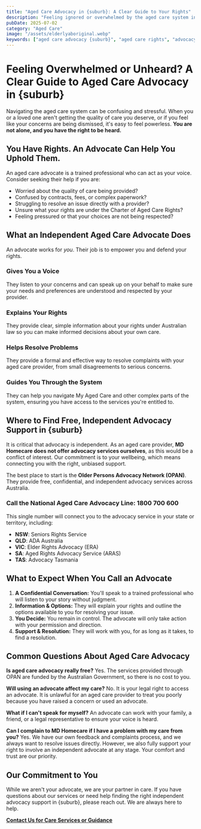 ```yaml
---
title: "Aged Care Advocacy in {suburb}: A Clear Guide to Your Rights"
description: "Feeling ignored or overwhelmed by the aged care system in {suburb}? Understand your rights and find free, independent advocacy services to help you. A clear guide."
pubDate: 2025-07-02
category: "Aged Care"
image: "/assets/elderlyaboriginal.webp"
keywords: ["aged care advocacy {suburb}", "aged care rights", "advocacy for the elderly {suburb}", "opan", "seniors rights service"]
---
```


# Feeling Overwhelmed or Unheard? A Clear Guide to Aged Care Advocacy in {suburb}

Navigating the aged care system can be confusing and stressful. When you or a loved one aren't getting the quality of care you deserve, or if you feel like your concerns are being dismissed, it's easy to feel powerless. **You are not alone, and you have the right to be heard.**

## You Have Rights. An Advocate Can Help You Uphold Them.

An aged care advocate is a trained professional who can act as your voice. Consider seeking their help if you are:

-   Worried about the quality of care being provided?
-   Confused by contracts, fees, or complex paperwork?
-   Struggling to resolve an issue directly with a provider?
-   Unsure what your rights are under the Charter of Aged Care Rights?
-   Feeling pressured or that your choices are not being respected?

## What an Independent Aged Care Advocate Does

An advocate works for *you*. Their job is to empower you and defend your rights.

### Gives You a Voice
They listen to your concerns and can speak up on your behalf to make sure your needs and preferences are understood and respected by your provider.

### Explains Your Rights
They provide clear, simple information about your rights under Australian law so you can make informed decisions about your own care.

### Helps Resolve Problems
They provide a formal and effective way to resolve complaints with your aged care provider, from small disagreements to serious concerns.

### Guides You Through the System
They can help you navigate My Aged Care and other complex parts of the system, ensuring you have access to the services you're entitled to.

## Where to Find Free, Independent Advocacy Support in {suburb}

It is critical that advocacy is independent. As an aged care provider, **MD Homecare does not offer advocacy services ourselves**, as this would be a conflict of interest. Our commitment is to your wellbeing, which means connecting you with the right, unbiased support.

The best place to start is the **Older Persons Advocacy Network (OPAN)**. They provide free, confidential, and independent advocacy services across Australia.

### **Call the National Aged Care Advocacy Line: 1800 700 600**

This single number will connect you to the advocacy service in your state or territory, including:
-   **NSW**: Seniors Rights Service
-   **QLD**: ADA Australia
-   **VIC**: Elder Rights Advocacy (ERA)
-   **SA**: Aged Rights Advocacy Service (ARAS)
-   **TAS**: Advocacy Tasmania

## What to Expect When You Call an Advocate

1.  **A Confidential Conversation:** You'll speak to a trained professional who will listen to your story without judgment.
2.  **Information & Options:** They will explain your rights and outline the options available to you for resolving your issue.
3.  **You Decide:** You remain in control. The advocate will only take action with your permission and direction.
4.  **Support & Resolution:** They will work with you, for as long as it takes, to find a resolution.

## Common Questions About Aged Care Advocacy

**Is aged care advocacy really free?**
Yes. The services provided through OPAN are funded by the Australian Government, so there is no cost to you.

**Will using an advocate affect my care?**
No. It is your legal right to access an advocate. It is unlawful for an aged care provider to treat you poorly because you have raised a concern or used an advocate.

**What if I can't speak for myself?**
An advocate can work with your family, a friend, or a legal representative to ensure your voice is heard.

**Can I complain to MD Homecare if I have a problem with my care from you?**
Yes. We have our own feedback and complaints process, and we always want to resolve issues directly. However, we also fully support your right to involve an independent advocate at any stage. Your comfort and trust are our priority.

## Our Commitment to You

While we aren't your advocate, we are your partner in care. If you have questions about our services or need help finding the right independent advocacy support in {suburb}, please reach out. We are always here to help.

**[Contact Us for Care Services or Guidance](/contact)** 